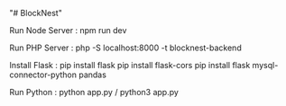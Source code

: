 "# BlockNest"

Run Node Server :
npm run dev

Run PHP Server :
php -S localhost:8000 -t blocknest-backend

Install Flask :
pip install flask
pip install flask-cors
pip install flask mysql-connector-python pandas

Run Python :
python app.py / python3 app.py
